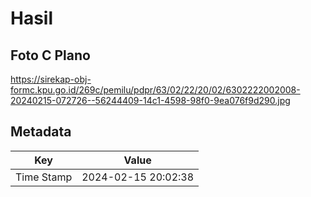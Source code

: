 # Hasil

## Foto C Plano

https://sirekap-obj-formc.kpu.go.id/269c/pemilu/pdpr/63/02/22/20/02/6302222002008-20240215-072726--56244409-14c1-4598-98f0-9ea076f9d290.jpg


## Metadata

| Key        | Value               |
| ---------- | ------------------- |
| Time Stamp | 2024-02-15 20:02:38 |



